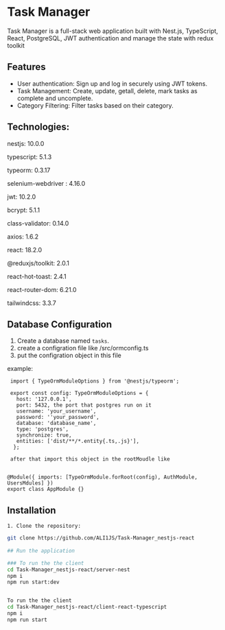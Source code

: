 # Task Manager

Task Manager is a full-stack web application built with Nest.js, TypeScript, React, PostgreSQL, JWT authentication and manage the state with redux toolkit

## Features

- User authentication: Sign up and log in securely using JWT tokens.
- Task Management: Create, update, getall, delete, mark tasks as complete and uncomplete.
- Category Filtering: Filter tasks based on their category.


## Technologies:

   nestjs: 10.0.0

   typescript:  5.1.3

   typeorm: 0.3.17

   selenium-webdriver :  4.16.0

   jwt:  10.2.0

   bcrypt:  5.1.1

   class-validator:  0.14.0

   axios:  1.6.2

  react:  18.2.0

  @reduxjs/toolkit: 2.0.1

  react-hot-toast:  2.4.1
  
  react-router-dom:  6.21.0

  tailwindcss: 3.3.7



## Database Configuration

1. Create a database named `tasks`.
2. create a configration file like /src/ormconfig.ts 
3. put the configration object in this file 


example:

     import { TypeOrmModuleOptions } from '@nestjs/typeorm';

     export const config: TypeOrmModuleOptions = {
       host: '127.0.0.1',
       port: 5432, the port that postgres run on it
       username: 'your_username',
       password: ''your_password',
       database: 'database_name',
       type: 'postgres',
       synchronize: true,
       entities: ['dist/**/*.entity{.ts,.js}'],
      };

     after that import this object in the rootMoudle like 

       
    @Module({ imports: [TypeOrmModule.forRoot(config), AuthModule, UsersMdules] })
    export class AppModule {}




## Installation
    1. Clone the repository:

   ```bash
   git clone https://github.com/ALI1JS/Task-Manager_nestjs-react
    
## Run the application
  
  ### To run the the client
 cd Task-Manager_nestjs-react/server-nest
 npm i
 npm run start:dev
   

To run the the client
cd Task-Manager_nestjs-react/client-react-typescript
npm i
npm run start



